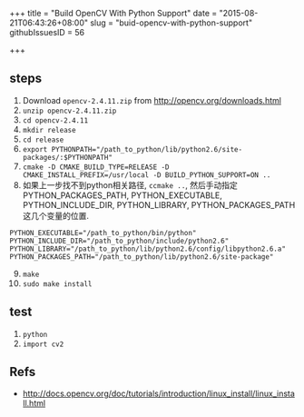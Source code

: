 +++
title = "Build OpenCV With Python Support"
date = "2015-08-21T06:43:26+08:00"
slug = "buid-opencv-with-python-support"
githubIssuesID = 56

+++

## steps
1. Download `opencv-2.4.11.zip` from <http://opencv.org/downloads.html>
2. `unzip opencv-2.4.11.zip`
3. `cd opencv-2.4.11`
4. `mkdir release`
5. `cd release`
6. `export PYTHONPATH="/path_to_python/lib/python2.6/site-packages/:$PYTHONPATH"`
7. `cmake -D CMAKE_BUILD_TYPE=RELEASE -D CMAKE_INSTALL_PREFIX=/usr/local -D BUILD_PYTHON_SUPPORT=ON ..`
8. 如果上一步找不到python相关路径, `ccmake ..`, 然后手动指定 PYTHON_PACKAGES_PATH, PYTHON_EXECUTABLE, PYTHON_INCLUDE_DIR, PYTHON_LIBRARY, PYTHON_PACKAGES_PATH 这几个变量的位置.
```
PYTHON_EXECUTABLE="/path_to_python/bin/python"
PYTHON_INCLUDE_DIR="/path_to_python/include/python2.6"
PYTHON_LIBRARY="/path_to_python/lib/python2.6/config/libpython2.6.a"
PYTHON_PACKAGES_PATH="/path_to_python/lib/python2.6/site-package"
```
9. `make`
10. `sudo make install`

## test
1. `python`
2. `import cv2`

## Refs
* <http://docs.opencv.org/doc/tutorials/introduction/linux_install/linux_install.html>